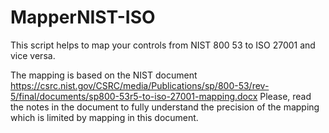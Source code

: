 # MapperNIST-ISO
This script helps to map your controls from NIST 800 53 to ISO 27001 and vice versa.

The mapping is based on the NIST document https://csrc.nist.gov/CSRC/media/Publications/sp/800-53/rev-5/final/documents/sp800-53r5-to-iso-27001-mapping.docx
Please, read the notes in the document to fully understand the precision of the mapping which is limited by mapping in this document.
